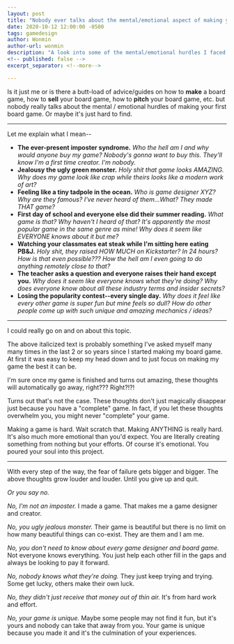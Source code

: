 ```yaml
---
layout: post
title: "Nobody ever talks about the mental/emotional aspect of making your first board game"
date: 2020-10-12 12:00:00 -0500
tags: gamedesign
author: Wonmin
author-url: wonmin
description: "A look into some of the mental/emotional hurdles I faced when designing my board game."
<!-- published: false -->
excerpt_separator: <!--more-->

---
```


Is it just me or is there a butt-load of advice/guides on how to **make** a board game, how to **sell** your board game, how to **pitch** your board game, etc. but nobody really talks about the mental / emotional hurdles of making your first board game. Or maybe it's just hard to find.

----------

Let me explain what I mean--

<!--more-->

* **The ever-present imposter syndrome.** *Who the hell am I and why would anyone buy my game? Nobody's gonna want to buy this. They'll know I'm a first time creator. I'm nobody.*
* **Jealousy the ugly green monster.** *Holy shit that game looks AMAZING. Why does my game look like crap while theirs looks like a modern work of art?*
* **Feeling like a tiny tadpole in the ocean.** *Who is game designer XYZ? Why are they famous? I've never heard of them...What? They made THAT game?*
* **First day of school and everyone else did their summer reading.** *What game is that? Why haven't I heard of that? It's apparently the most popular game in the same genre as mine! Why does it seem like EVERYONE knows about it but me?*
* **Watching your classmates eat steak while I'm sitting here eating PB&J.** *Holy shit, they raised HOW MUCH on Kickstarter? In 24 hours? How is that even possible??? How the hell am I even going to do anything remotely close to that?*
* **The teacher asks a question and everyone raises their hand except you.** *Why does it seem like everyone knows what they're doing? Why does everyone know about all these industry terms and insider secrets?*
* **Losing the popularity contest--every single day.** *Why does it feel like every other game is super fun but mine feels so dull? How do other people come up with such unique and amazing mechanics / ideas?*

---------

I could really go on and on about this topic.

The above italicized text is probably something I've asked myself many many times in the last 2 or so years since I started making my board game. At first it was easy to keep my head down and to just focus on making my game the best it can be.

I'm sure once my game is finished and turns out amazing, these thoughts will automatically go away, right??? Right?!?!

Turns out that's not the case. These thoughts don't just magically disappear just because you have a "complete" game. In fact, if you let these thoughts overwhelm you, you might never "complete" your game.

Making a game is hard. Wait scratch that. Making ANYTHING is really hard. It's also much more emotional than you'd expect. You are literally creating something from nothing but your efforts. Of course it's emotional. You poured your soul into this project.

------

With every step of the way, the fear of failure gets bigger and bigger. The above thoughts grow louder and louder. Until you give up and quit.

_Or you say no._

_No, I'm not an imposter._ I made a game. That makes me a game designer and creator.

_No, you ugly jealous monster._ Their game is beautiful but there is no limit on how many beautiful things can co-exist. They are them and I am me.

_No, you don't need to know about every game designer and board game._ Not everyone knows everything. You just help each other fill in the gaps and always be looking to pay it forward.

_No, nobody knows what they're doing._ They just keep trying and trying. Some get lucky, others make their own luck.

_No, they didn't just receive that money out of thin air._ It's from hard work and effort.

_No, your game is unique._ Maybe some people may not find it fun, but it's yours and nobody can take that away from you. Your game is unique because you made it and it's the culmination of your experiences.
